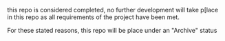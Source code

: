 this repo is considered completed, no further development will take p[lace in this repo as all requirements of the project have been met.

For these stated reasons, this repo will be place under an "Archive" status
